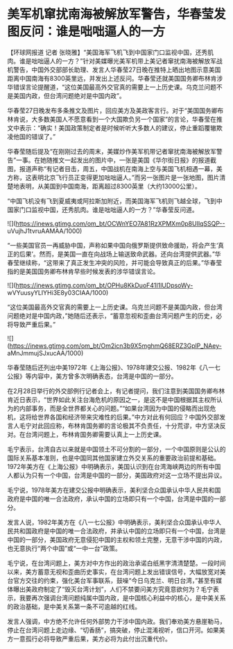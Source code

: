 # 美军机窜扰南海被解放军警告，华春莹发图反问：谁是咄咄逼人的一方

【环球网报道 记者
张晓雅】“美国海军飞机飞到中国家门口监视中国，还秀肌肉。谁是咄咄逼人的一方？”针对美媒曝光美军机带上美记者窜扰南海被解放军战机警告，中国外交部部长助理、发言人华春莹27日晚在推特上晒出地图示意美国距离中国南海有8300英里远，并发出上述反问。华春莹还就美国国务卿布林肯涉华错误言论提醒道，“这位美国最高外交官真的需要上一上历史课。乌克兰问题不是美国内政，但台湾问题绝对是中国内政”。

华春莹27日晚发布多条推文及图片，回应美方及美政客言行。对于“美国国务卿布林肯说，大多数美国人不愿意看到一个大国欺负另一个国家”的言论，华春莹在推文中表示：“确实！美国政策制定者是时候听听大多数人的建议，停止重蹈覆辙欺凌他国的错误了。”

华春莹随后提及“在刚刚过去的周末，美媒炒作美军机带记者窜扰南海被解放军警告”一事。在她随推文一起发出的图片中，一张是美国《华尔街日报》的报道截图，报道声称“有记者目击，周五，中国战机在南海上空与美国飞机相遇一幕，美方称，这表明北京飞行员正变得更加咄咄逼人。”而另一张图片是一张地图，图片清楚地表明，从美国到中国南海，距离超过8300英里（大约13000公里）。

“中国飞机没有飞到夏威夷或阿拉斯加附近，而美国海军飞机则飞越全球，飞到中国家门口监视中国，还秀肌肉。谁是咄咄逼人的一方？”华春莹反问道。

![](https://inews.gtimg.com/om_bt/OCWnYEO7A81RzXPMXm0p8UIlqSSQP--
uVujhJ1tvruAAMAA/1000)

“一些美国官员一再威胁中国，声称如果中国向俄罗斯提供致命援助，将会产生‘真正的后果’。然而，是美国一直在向战场上输送致命武器。还向台湾提供武器。”华春莹继续称，“这带来了真正发生冲突的风险，并可能会导致真正的后果。”华春莹指的是美国国务卿布林肯早些时候发表的涉华错误言论。

![](https://inews.gtimg.com/om_bt/OPHu8KkDuoF41I1lUDpsoWy-
wVYuusyYLIYHi3E8y03CIAA/1000)

“这位美国最高外交官真的需要上一上历史课。乌克兰问题不是美国内政，但台湾问题绝对是中国内政，”她随后还表示，“蓄意忽视和歪曲台湾问题产生的历史，必将导致严重后果。”

![](https://inews.gtimg.com/om_bt/Om2icn3b9X5mghmQ68ERZ3GplP_NAey-
aMnJmmujSJxucAA/1000)

华春莹随后还列出中美1972年《上海公报》、1978年建交公报、1982年《八一七公报》等内容中，美方曾多次明确表态，台湾是中国的一部分。

在2月28日举行的外交部例行记者会上，有记者提问，我们注意到美国国务卿布林肯近日表示，“世界如此关注台海危机的原因之一，是这不是中国根据其主权所认为的内部事务，而是全世界都关心的问题。”“如果台湾因为中国的侵略而出现危机，这将给世界各国和经济带来灾难性的后果。”中方对此有何回应？中国外交部发言人毛宁对此回应称，布林肯国务卿的言论极其不负责任，十分荒谬，中方坚决反对。在台湾问题上，布林肯国务卿需要认真上一上历史课。

毛宁表示，台湾自古以来就是中国领土不可分割的一部分，一个中国原则是公认的国际关系基本准则，也是中国同其他国家建立外交关系的重要政治前提和基础。1972年美方在《上海公报》中明确表示，美国认识到在台湾海峡两边的所有中国人都认为只有一个中国，台湾是中国的一部分，美国政府对这一立场不提出异议。

毛宁说，1978年美方在建交公报中明确表示，美利坚合众国承认中华人民共和国政府是中国的唯一合法政府，承认中国的立场即只有一个中国，台湾是中国的一部分。

发言人说，1982年美方在《八一七公报》中明确表示，美利坚合众国承认中华人民共和国政府是中国的唯一合法政府，并承认中国的立场即只有一个中国，台湾是中国的一部分，美国政府无意侵犯中国的主权和领土完整，无意干涉中国的内政，也无意执行“两个中国”或“一中一台”政策。

毛宁说，在台湾问题上，美方对中方作出的政治承诺白纸黑字清清楚楚。一段时间以来，美方蓄意无视和歪曲历史事实，在台湾问题上发出错误信号，大幅放宽对美台官方交往的约束，强化美台军事联系，鼓噪“今日乌克兰、明日台湾，”甚至有媒体曝出美政府制定了“毁灭台湾计划”，人们不禁要问美方究竟意欲何为？毛宁表示，我要再次强调台湾问题纯属中国内政，是中国核心利益中的核心，是中美关系的政治基础，是中美关系第一条不可逾越的红线。

发言人强调，中方绝不允许任何外部势力干涉中国内政。我们奉劝美方悬崖勒马，停止在台湾问题上走边缘、“切香肠”，搞突破，停止混淆视听，信口开河。如果美方一意孤行必将导致严重后果，美方必将为此付出沉重代价。


